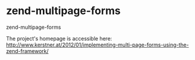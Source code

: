 zend-multipage-forms
====================

zend-multipage-forms

The project's homepage is accessible here: http://www.kerstner.at/2012/01/implementing-multi-page-forms-using-the-zend-framework/